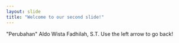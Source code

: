 ```yaml
---
layout: slide
title: "Welcome to our second slide!"
---
```

"Perubahan" Aldo Wista Fadhilah, S.T.
Use the left arrow to go back!
